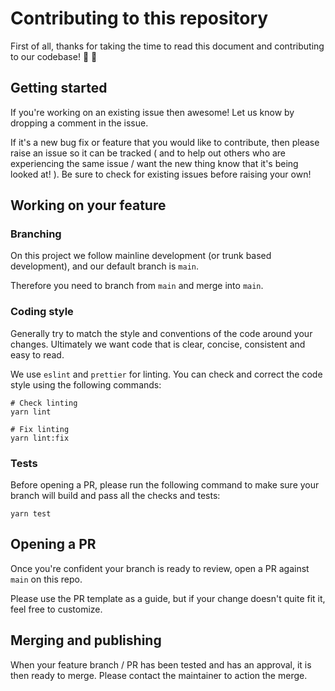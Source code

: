 # Contributing to this repository

First of all, thanks for taking the time to read this document and contributing to our codebase! :tada: :beers:

## Getting started

If you're working on an existing issue then awesome! Let us know by dropping a comment in the issue.

If it's a new bug fix or feature that you would like to contribute, then please raise an issue so it can be tracked ( and to help out others who are experiencing the same issue / want the new thing know that it's being looked at! ). Be sure to check for existing issues before raising your own!

## Working on your feature

### Branching

On this project we follow mainline development (or trunk based development), and our default branch is `main`.

Therefore you need to branch from `main` and merge into `main`.

### Coding style

Generally try to match the style and conventions of the code around your changes. Ultimately we want code that is clear, concise, consistent and easy to read.

We use `eslint` and `prettier` for linting. You can check and correct the code style using the following commands:

```console
# Check linting
yarn lint

# Fix linting
yarn lint:fix
```

### Tests

Before opening a PR, please run the following command to make sure your branch will build and pass all the checks and tests:

```console
yarn test
```

## Opening a PR

Once you're confident your branch is ready to review, open a PR against `main` on this repo.

Please use the PR template as a guide, but if your change doesn't quite fit it, feel free to customize.

## Merging and publishing

When your feature branch / PR has been tested and has an approval, it is then ready to merge. Please contact the maintainer to action the merge.
